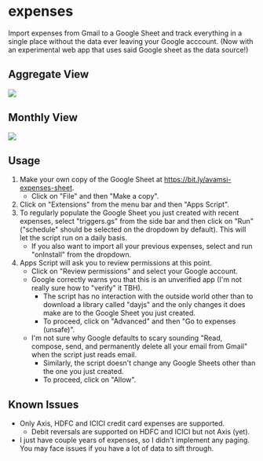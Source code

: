 # expenses

Import expenses from Gmail to a Google Sheet and track everything in a single place without the data ever leaving your Google acccount. (Now with an experimental web app that uses said Google sheet as the data source!)

## Aggregate View

![](https://github.com/avamsi/import-expenses/blob/main/screenshots/aggregate-view.png?raw=true)

## Monthly View

![](https://github.com/avamsi/import-expenses/blob/main/screenshots/monthly-view.png?raw=true)

## Usage

1. Make your own copy of the Google Sheet at https://bit.ly/avamsi-expenses-sheet.
   - Click on "File" and then "Make a copy".
2. Click on "Extensions" from the menu bar and then "Apps Script".
3. To regularly populate the Google Sheet you just created with recent expenses, select "triggers.gs" from the side bar and then click on "Run" ("schedule" should be selected on the dropdown by default). This will let the script run on a daily basis.
   - If you also want to import all your previous expenses, select and run "onInstall" from the dropdown.
4. Apps Script will ask you to review permissions at this point.
   - Click on "Review permissions" and select your Google account.
   - Google correctly warns you that this is an unverified app (I'm not really sure how to "verify" it TBH).
     - The script has no interaction with the outside world other than to download a library called "dayjs" and the only changes it does make are to the Google Sheet you just created.
     - To proceed, click on "Advanced" and then "Go to expenses (unsafe)".
   - I'm not sure why Google defaults to scary sounding "Read, compose, send, and permanently delete all your email from Gmail" when the script just reads email.
     - Similarly, the script doesn't change any Google Sheets other than the one you just created.
     - To proceed, click on "Allow".

## Known Issues

- Only Axis, HDFC and ICICI credit card expenses are supported.
  - Debit reversals are supported on HDFC and ICICI but not Axis (yet).
- I just have couple years of expenses, so I didn't implement any paging. You may face issues if you have a lot of data to sift through.
